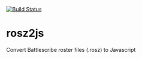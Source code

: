 [![Build Status](https://travis-ci.org/GitHug/rosz2js.svg?branch=master)](https://travis-ci.org/GitHug/rosz2js)

# rosz2js
Convert Battlescribe roster files (.rosz) to Javascript
